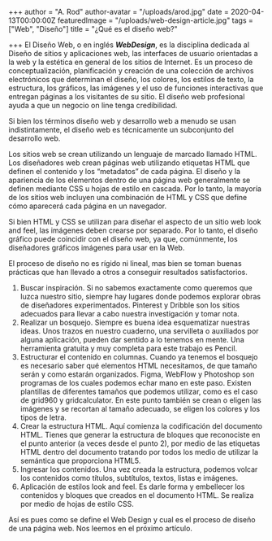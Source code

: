 +++
author = "A. Rod"
author-avatar = "/uploads/arod.jpg"
date = 2020-04-13T00:00:00Z
featuredImage = "/uploads/web-design-article.jpg"
tags = ["Web", "Diseño"]
title = "¿Qué es el diseño web?"

+++
El Diseño Web, o en inglés **_WebDesign_**, es la disciplina dedicada al Diseño de sitios y aplicaciones web, las interfaces de usuario orientadas a la web y la estética en general de los sitios de Internet. Es un proceso de conceptualización, planificación y creación de una colección de archivos electrónicos que determinan el diseño, los colores, los estilos de texto, la estructura, los gráficos, las imágenes y el uso de funciones interactivas que entregan páginas a los visitantes de su sitio. El diseño web profesional ayuda a que un negocio on line tenga credibilidad.

Si bien los términos diseño web y desarrollo web a menudo se usan indistintamente, el diseño web es técnicamente un subconjunto del desarrollo web.

Los sitios web se crean utilizando un lenguaje de marcado llamado HTML. Los diseñadores web crean páginas web utilizando etiquetas HTML que definen el contenido y los “metadatos” de cada página. El diseño y la apariencia de los elementos dentro de una página web generalmente se definen mediante CSS u hojas de estilo en cascada. Por lo tanto, la mayoría de los sitios web incluyen una combinación de HTML y CSS que define cómo aparecerá cada página en un navegador.

Si bien HTML y CSS se utilizan para diseñar el aspecto de un sitio web look and feel, las imágenes deben crearse por separado. Por lo tanto, el diseño gráfico puede coincidir con el diseño web, ya que, comúnmente, los diseñadores gráficos imágenes para usar en la Web.

El proceso de diseño no es rígido ni lineal, mas bien se toman buenas prácticas que han llevado a otros a conseguir resultados satisfactorios.

1. Buscar inspiración. Si no sabemos exactamente como queremos que luzca nuestro sitio, siempre hay lugares donde podemos explorar obras de diseñadores experimentados. Pinterest y Dribble son los sitios adecuados para llevar a cabo nuestra investigación y tomar nota.
2. Realizar un bosquejo. Siempre es buena idea esquematizar nuestras ideas. Unos trazos en nuestro cuaderno, una servilleta o auxiliados por alguna aplicación, pueden dar sentido a lo tenemos en mente. Una herramienta gratuita y muy completa para este trabajo es Pencil.
3. Estructurar el contenido en columnas. Cuando ya tenemos el bosquejo es necesario saber qué elementos HTML necesitamos, de que tamaño serán y como estarán organizados. Figma, WebFlow y Photoshop son programas de los cuales podemos echar mano en este paso. Existen plantillas de diferentes tamaños que podemos utilizar, como es el caso de grid960 y gridcalculator. En este punto también se crean o eligen las imágenes y se recortan al tamaño adecuado, se eligen los colores y los tipos de letra.
4. Crear la estructura HTML. Aquí comienza la codificación del documento HTML. Tienes que generar la estructura de bloques que reconociste en el punto anterior (a veces desde el punto 2), por medio de las etiquetas HTML dentro del documento tratando por todos los medio de utilizar la semántica que proporciona HTML5.
5. Ingresar los contenidos. Una vez creada la estructura, podemos volcar los contenidos como títulos, subtítulos, textos, listas e imágenes.
6. Aplicación de estilos look and feel. Es darle forma y embellecer los contenidos y bloques que creados en el documento HTML. Se realiza por medio de hojas de estilo CSS.

Así es pues como se define el Web Design y cual es el proceso de diseño de una página web. Nos leemos en el próximo artículo.